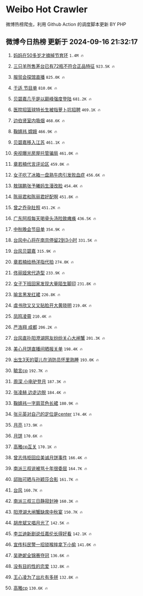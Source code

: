 # Weibo Hot Crawler 



微博热榜爬虫，利用 Github Action 的调度脚本更新 BY PHP 


## 微博今日热榜 更新于 2024-09-16 21:32:17 
1. [妈妈在50多岁才摘掉节育环](https://s.weibo.com/weibo?q=%E5%A6%88%E5%A6%88%E5%9C%A850%E5%A4%9A%E5%B2%81%E6%89%8D%E6%91%98%E6%8E%89%E8%8A%82%E8%82%B2%E7%8E%AF&t=31&band_rank=1&Refer=top) `1.4M 🔥` 

1. [三只羊所售茅台已有72瓶不符合正品特征](https://s.weibo.com/weibo?q=%23%E4%B8%89%E5%8F%AA%E7%BE%8A%E6%89%80%E5%94%AE%E8%8C%85%E5%8F%B0%E5%B7%B2%E6%9C%8972%E7%93%B6%E4%B8%8D%E7%AC%A6%E5%90%88%E6%AD%A3%E5%93%81%E7%89%B9%E5%BE%81%23&t=31&band_rank=2&Refer=top) `923.5K 🔥` 

1. [服贸会探馆直播](https://s.weibo.com/weibo?q=%23%E6%9C%8D%E8%B4%B8%E4%BC%9A%E6%8E%A2%E9%A6%86%E7%9B%B4%E6%92%AD%23&t=31&band_rank=3&Refer=top) `825.0K 🔥` 

1. [于适 节目单](https://s.weibo.com/weibo?q=%E4%BA%8E%E9%80%82%20%E8%8A%82%E7%9B%AE%E5%8D%95&t=31&band_rank=4&Refer=top) `810.0K 🔥` 

1. [贝碧嘉几乎是以巅峰强度登陆](https://s.weibo.com/weibo?q=%23%E8%B4%9D%E7%A2%A7%E5%98%89%E5%87%A0%E4%B9%8E%E6%98%AF%E4%BB%A5%E5%B7%85%E5%B3%B0%E5%BC%BA%E5%BA%A6%E7%99%BB%E9%99%86%23&t=31&band_rank=5&Refer=top) `681.2K 🔥` 

1. [医院招篮球特长生被指萝卜坑招聘](https://s.weibo.com/weibo?q=%23%E5%8C%BB%E9%99%A2%E6%8B%9B%E7%AF%AE%E7%90%83%E7%89%B9%E9%95%BF%E7%94%9F%E8%A2%AB%E6%8C%87%E8%90%9D%E5%8D%9C%E5%9D%91%E6%8B%9B%E8%81%98%23&t=31&band_rank=6&Refer=top) `469.1K 🔥` 

1. [边伯贤室内吸烟](https://s.weibo.com/weibo?q=%E8%BE%B9%E4%BC%AF%E8%B4%A4%E5%AE%A4%E5%86%85%E5%90%B8%E7%83%9F&t=31&band_rank=7&Refer=top) `468.6K 🔥` 

1. [鞠婧祎 嫦娥](https://s.weibo.com/weibo?q=%E9%9E%A0%E5%A9%A7%E7%A5%8E%20%E5%AB%A6%E5%A8%A5&t=31&band_rank=8&Refer=top) `466.9K 🔥` 

1. [贝碧嘉移入江苏](https://s.weibo.com/weibo?q=%23%E8%B4%9D%E7%A2%A7%E5%98%89%E7%A7%BB%E5%85%A5%E6%B1%9F%E8%8B%8F%23&t=31&band_rank=9&Refer=top) `461.1K 🔥` 

1. [央视曝光房屋托管骗局](https://s.weibo.com/weibo?q=%23%E5%A4%AE%E8%A7%86%E6%9B%9D%E5%85%89%E6%88%BF%E5%B1%8B%E6%89%98%E7%AE%A1%E9%AA%97%E5%B1%80%23&t=31&band_rank=10&Refer=top) `461.0K 🔥` 

1. [章若楠代言评论区](https://s.weibo.com/weibo?q=%E7%AB%A0%E8%8B%A5%E6%A5%A0%E4%BB%A3%E8%A8%80%E8%AF%84%E8%AE%BA%E5%8C%BA&t=31&band_rank=11&Refer=top) `459.0K 🔥` 

1. [女子吃了冰箱一盘熟牛肉引发败血症](https://s.weibo.com/weibo?q=%23%E5%A5%B3%E5%AD%90%E5%90%83%E4%BA%86%E5%86%B0%E7%AE%B1%E4%B8%80%E7%9B%98%E7%86%9F%E7%89%9B%E8%82%89%E5%BC%95%E5%8F%91%E8%B4%A5%E8%A1%80%E7%97%87%23&t=31&band_rank=12&Refer=top) `456.6K 🔥` 

1. [敖瑞鹏张予曦妈生漫改脸](https://s.weibo.com/weibo?q=%E6%95%96%E7%91%9E%E9%B9%8F%E5%BC%A0%E4%BA%88%E6%9B%A6%E5%A6%88%E7%94%9F%E6%BC%AB%E6%94%B9%E8%84%B8&t=31&band_rank=13&Refer=top) `454.4K 🔥` 

1. [陈丽君和陈丽君好配啊](https://s.weibo.com/weibo?q=%E9%99%88%E4%B8%BD%E5%90%9B%E5%92%8C%E9%99%88%E4%B8%BD%E5%90%9B%E5%A5%BD%E9%85%8D%E5%95%8A&t=31&band_rank=14&Refer=top) `451.8K 🔥` 

1. [曾之乔孕肚照](https://s.weibo.com/weibo?q=%23%E6%9B%BE%E4%B9%8B%E4%B9%94%E5%AD%95%E8%82%9A%E7%85%A7%23&t=31&band_rank=15&Refer=top) `451.2K 🔥` 

1. [广东阿叔每天喝骨头汤险致瘫痪](https://s.weibo.com/weibo?q=%23%E5%B9%BF%E4%B8%9C%E9%98%BF%E5%8F%94%E6%AF%8F%E5%A4%A9%E5%96%9D%E9%AA%A8%E5%A4%B4%E6%B1%A4%E9%99%A9%E8%87%B4%E7%98%AB%E7%97%AA%23&t=31&band_rank=16&Refer=top) `436.5K 🔥` 

1. [中秋晚会节目单](https://s.weibo.com/weibo?q=%23%E4%B8%AD%E7%A7%8B%E6%99%9A%E4%BC%9A%E8%8A%82%E7%9B%AE%E5%8D%95%23&t=31&band_rank=17&Refer=top) `354.9K 🔥` 

1. [台风中心将在南京停留2到3小时](https://s.weibo.com/weibo?q=%23%E5%8F%B0%E9%A3%8E%E4%B8%AD%E5%BF%83%E5%B0%86%E5%9C%A8%E5%8D%97%E4%BA%AC%E5%81%9C%E7%95%992%E5%88%B03%E5%B0%8F%E6%97%B6%23&t=31&band_rank=18&Refer=top) `331.5K 🔥` 

1. [台风贝碧嘉](https://s.weibo.com/weibo?q=%E5%8F%B0%E9%A3%8E%E8%B4%9D%E7%A2%A7%E5%98%89&t=31&band_rank=19&Refer=top) `315.9K 🔥` 

1. [章若楠给杨洋指代拍](https://s.weibo.com/weibo?q=%23%E7%AB%A0%E8%8B%A5%E6%A5%A0%E7%BB%99%E6%9D%A8%E6%B4%8B%E6%8C%87%E4%BB%A3%E6%8B%8D%23&t=31&band_rank=20&Refer=top) `274.0K 🔥` 

1. [佟丽娅宋代造型](https://s.weibo.com/weibo?q=%E4%BD%9F%E4%B8%BD%E5%A8%85%E5%AE%8B%E4%BB%A3%E9%80%A0%E5%9E%8B&t=31&band_rank=21&Refer=top) `233.9K 🔥` 

1. [女子下班回家发现大量陌生脚印](https://s.weibo.com/weibo?q=%23%E5%A5%B3%E5%AD%90%E4%B8%8B%E7%8F%AD%E5%9B%9E%E5%AE%B6%E5%8F%91%E7%8E%B0%E5%A4%A7%E9%87%8F%E9%99%8C%E7%94%9F%E8%84%9A%E5%8D%B0%23&t=31&band_rank=22&Refer=top) `231.8K 🔥` 

1. [喻言黑发红裙](https://s.weibo.com/weibo?q=%23%E5%96%BB%E8%A8%80%E9%BB%91%E5%8F%91%E7%BA%A2%E8%A3%99%23&t=31&band_rank=23&Refer=top) `226.8K 🔥` 

1. [虞书欣又又又贴脸开大黄晓明](https://s.weibo.com/weibo?q=%E8%99%9E%E4%B9%A6%E6%AC%A3%E5%8F%88%E5%8F%88%E5%8F%88%E8%B4%B4%E8%84%B8%E5%BC%80%E5%A4%A7%E9%BB%84%E6%99%93%E6%98%8E&t=31&band_rank=24&Refer=top) `219.4K 🔥` 

1. [凤鸣凌霄](https://s.weibo.com/weibo?q=%E5%87%A4%E9%B8%A3%E5%87%8C%E9%9C%84&t=31&band_rank=25&Refer=top) `210.4K 🔥` 

1. [严浩翔 成都](https://s.weibo.com/weibo?q=%E4%B8%A5%E6%B5%A9%E7%BF%94%20%E6%88%90%E9%83%BD&t=31&band_rank=26&Refer=top) `206.2K 🔥` 

1. [台风直扑阳澄湖网友纷纷关心大闸蟹](https://s.weibo.com/weibo?q=%23%E5%8F%B0%E9%A3%8E%E7%9B%B4%E6%89%91%E9%98%B3%E6%BE%84%E6%B9%96%E7%BD%91%E5%8F%8B%E7%BA%B7%E7%BA%B7%E5%85%B3%E5%BF%83%E5%A4%A7%E9%97%B8%E8%9F%B9%23&t=31&band_rank=27&Refer=top) `201.3K 🔥` 

1. [美心月饼直播间晒报关单](https://s.weibo.com/weibo?q=%23%E7%BE%8E%E5%BF%83%E6%9C%88%E9%A5%BC%E7%9B%B4%E6%92%AD%E9%97%B4%E6%99%92%E6%8A%A5%E5%85%B3%E5%8D%95%23&t=31&band_rank=28&Refer=top) `198.4K 🔥` 

1. [出生3天的婴儿在消防员怀里熟睡](https://s.weibo.com/weibo?q=%23%E5%87%BA%E7%94%9F3%E5%A4%A9%E7%9A%84%E5%A9%B4%E5%84%BF%E5%9C%A8%E6%B6%88%E9%98%B2%E5%91%98%E6%80%80%E9%87%8C%E7%86%9F%E7%9D%A1%23&t=31&band_rank=29&Refer=top) `193.0K 🔥` 

1. [毓言cp](https://s.weibo.com/weibo?q=%23%E6%AF%93%E8%A8%80cp%23&t=31&band_rank=30&Refer=top) `192.7K 🔥` 

1. [周深 小电驴登月](https://s.weibo.com/weibo?q=%E5%91%A8%E6%B7%B1%20%E5%B0%8F%E7%94%B5%E9%A9%B4%E7%99%BB%E6%9C%88&t=31&band_rank=31&Refer=top) `187.3K 🔥` 

1. [张凌赫 边走边脱](https://s.weibo.com/weibo?q=%E5%BC%A0%E5%87%8C%E8%B5%AB%20%E8%BE%B9%E8%B5%B0%E8%BE%B9%E8%84%B1&t=31&band_rank=32&Refer=top) `184.4K 🔥` 

1. [鞠婧祎一字肩蓝色长裙](https://s.weibo.com/weibo?q=%23%E9%9E%A0%E5%A9%A7%E7%A5%8E%E4%B8%80%E5%AD%97%E8%82%A9%E8%93%9D%E8%89%B2%E9%95%BF%E8%A3%99%23&t=31&band_rank=33&Refer=top) `180.9K 🔥` 

1. [张元英对自己的定位是center](https://s.weibo.com/weibo?q=%23%E5%BC%A0%E5%85%83%E8%8B%B1%E5%AF%B9%E8%87%AA%E5%B7%B1%E7%9A%84%E5%AE%9A%E4%BD%8D%E6%98%AFcenter%23&t=31&band_rank=34&Refer=top) `174.4K 🔥` 

1. [月亮](https://s.weibo.com/weibo?q=%E6%9C%88%E4%BA%AE&t=31&band_rank=35&Refer=top) `173.9K 🔥` 

1. [月饼](https://s.weibo.com/weibo?q=%E6%9C%88%E9%A5%BC&t=31&band_rank=36&Refer=top) `170.6K 🔥` 

1. [高雅cp互关](https://s.weibo.com/weibo?q=%E9%AB%98%E9%9B%85cp%E4%BA%92%E5%85%B3&t=31&band_rank=37&Refer=top) `170.1K 🔥` 

1. [曾志伟拒回应美诚月饼事件](https://s.weibo.com/weibo?q=%E6%9B%BE%E5%BF%97%E4%BC%9F%E6%8B%92%E5%9B%9E%E5%BA%94%E7%BE%8E%E8%AF%9A%E6%9C%88%E9%A5%BC%E4%BA%8B%E4%BB%B6&t=31&band_rank=38&Refer=top) `166.4K 🔥` 

1. [南派三叔说被骂十年很委屈](https://s.weibo.com/weibo?q=%23%E5%8D%97%E6%B4%BE%E4%B8%89%E5%8F%94%E8%AF%B4%E8%A2%AB%E9%AA%82%E5%8D%81%E5%B9%B4%E5%BE%88%E5%A7%94%E5%B1%88%23&t=31&band_rank=39&Refer=top) `164.7K 🔥` 

1. [邱贻可晒与孙颖莎合影](https://s.weibo.com/weibo?q=%E9%82%B1%E8%B4%BB%E5%8F%AF%E6%99%92%E4%B8%8E%E5%AD%99%E9%A2%96%E8%8E%8E%E5%90%88%E5%BD%B1&t=31&band_rank=40&Refer=top) `161.7K 🔥` 

1. [台风](https://s.weibo.com/weibo?q=%E5%8F%B0%E9%A3%8E&t=31&band_rank=41&Refer=top) `160.7K 🔥` 

1. [南派三叔三日静寂封神](https://s.weibo.com/weibo?q=%E5%8D%97%E6%B4%BE%E4%B8%89%E5%8F%94%E4%B8%89%E6%97%A5%E9%9D%99%E5%AF%82%E5%B0%81%E7%A5%9E&t=31&band_rank=42&Refer=top) `160.3K 🔥` 

1. [阳澄湖大闸蟹缺席中秋宴](https://s.weibo.com/weibo?q=%23%E9%98%B3%E6%BE%84%E6%B9%96%E5%A4%A7%E9%97%B8%E8%9F%B9%E7%BC%BA%E5%B8%AD%E4%B8%AD%E7%A7%8B%E5%AE%B4%23&t=31&band_rank=43&Refer=top) `150.7K 🔥` 

1. [胡彦斌又唱月光了](https://s.weibo.com/weibo?q=%23%E8%83%A1%E5%BD%A6%E6%96%8C%E5%8F%88%E5%94%B1%E6%9C%88%E5%85%89%E4%BA%86%23&t=31&band_rank=44&Refer=top) `142.5K 🔥` 

1. [李兰迪新剧说任嘉伦长得好看](https://s.weibo.com/weibo?q=%E6%9D%8E%E5%85%B0%E8%BF%AA%E6%96%B0%E5%89%A7%E8%AF%B4%E4%BB%BB%E5%98%89%E4%BC%A6%E9%95%BF%E5%BE%97%E5%A5%BD%E7%9C%8B&t=31&band_rank=45&Refer=top) `142.1K 🔥` 

1. [宣传科民警一招锁喉摔拿下小偷](https://s.weibo.com/weibo?q=%23%E5%AE%A3%E4%BC%A0%E7%A7%91%E6%B0%91%E8%AD%A6%E4%B8%80%E6%8B%9B%E9%94%81%E5%96%89%E6%91%94%E6%8B%BF%E4%B8%8B%E5%B0%8F%E5%81%B7%23&t=31&band_rank=46&Refer=top) `141.0K 🔥` 

1. [吴艳妮全锦赛夺冠](https://s.weibo.com/weibo?q=%23%E5%90%B4%E8%89%B3%E5%A6%AE%E5%85%A8%E9%94%A6%E8%B5%9B%E5%A4%BA%E5%86%A0%23&t=31&band_rank=47&Refer=top) `136.6K 🔥` 

1. [没有目的性的恋爱](https://s.weibo.com/weibo?q=%E6%B2%A1%E6%9C%89%E7%9B%AE%E7%9A%84%E6%80%A7%E7%9A%84%E6%81%8B%E7%88%B1&t=31&band_rank=48&Refer=top) `132.8K 🔥` 

1. [王心凌为了出片有多拼](https://s.weibo.com/weibo?q=%E7%8E%8B%E5%BF%83%E5%87%8C%E4%B8%BA%E4%BA%86%E5%87%BA%E7%89%87%E6%9C%89%E5%A4%9A%E6%8B%BC&t=31&band_rank=49&Refer=top) `132.8K 🔥` 

1. [高雅cp](https://s.weibo.com/weibo?q=%23%E9%AB%98%E9%9B%85cp%23&t=31&band_rank=50&Refer=top) `130.6K 🔥` 

